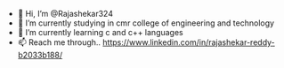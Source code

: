 - 👋 Hi, I’m @Rajashekar324
- 👀 I’m currently studying in cmr college of engineering and technology
- 🌱 I’m currently learning c and c++ languages
- 📫 Reach me through.. https://www.linkedin.com/in/rajashekar-reddy-b2033b188/

<!---
Rajashekar324/Rajashekar324 is a ✨ special ✨ repository because its `README.md` (this file) appears on your GitHub profile.
You can click the Preview link to take a look at your changes.
--->
